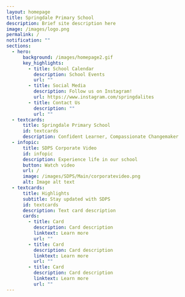 ```yaml
---
layout: homepage
title: Springdale Primary School
description: Brief site description here
image: /images/logo.png
permalink: /
notification: ""
sections:
  - hero:
      background: /images/homepage2.gif
      key_highlights:
        - title: School Calendar
          description: School Events
          url: ""
        - title: Social Media
          description: Follow us on Instagram!
          url: https://www.instagram.com/springdalites
        - title: Contact Us
          description: ""
          url: ""
  - textcards:
      title: Springdale Primary School
      id: textcards
      description: Confident Learner, Compassionate Changemaker
  - infopic:
      title: SDPS Corporate Video
      id: infopic
      description: Experience life in our school
      button: Watch video
      url: /
      image: /images/SDPS/Main/corporatevideo.png
      alt: Image alt text
  - textcards:
      title: Highlights
      subtitle: Stay updated with SDPS
      id: textcards
      description: Text card description
      cards:
        - title: Card
          description: Card description
          linktext: Learn more
          url: ""
        - title: Card
          description: Card description
          linktext: Learn more
          url: ""
        - title: Card
          description: Card description
          linktext: Learn more
          url: ""
---
```

